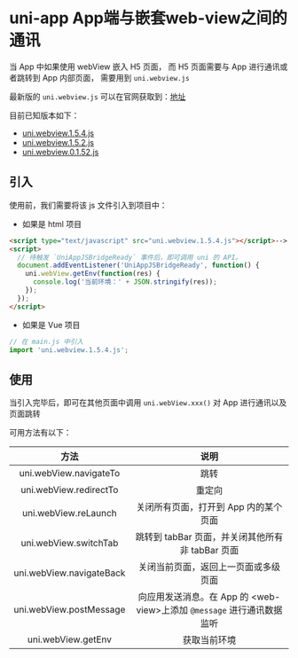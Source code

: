 # uni-app App端与嵌套web-view之间的通讯

当 App 中如果使用 webView 嵌入 H5 页面，
而 H5 页面需要与 App 进行通讯或者跳转到 App 内部页面，
需要用到 `uni.webview.js`

最新版的 `uni.webview.js` 可以在官网获取到：[地址](https://uniapp.dcloud.net.cn/component/web-view.html#web-view组件的浏览器内核说明)

目前已知版本如下：

- [uni.webview.1.5.4.js](https://gitee.com/dcloud/uni-app/raw/dev/dist/uni.webview.1.5.4.js)
- [uni.webview.1.5.2.js](https://js.cdn.aliyun.dcloud.net.cn/dev/uni-app/uni.webview.1.5.2.js)
- [uni.webview.0.1.52.js](https://js.cdn.aliyun.dcloud.net.cn/dev/uni-app/uni.webview.0.1.52.js)

## 引入

使用前，我们需要将该 js 文件引入到项目中：

- 如果是 html 项目

```html
<script type="text/javascript" src="uni.webview.1.5.4.js"></script>-->
<script>
  // 待触发 `UniAppJSBridgeReady` 事件后，即可调用 uni 的 API。
  document.addEventListener('UniAppJSBridgeReady', function() {
    uni.webView.getEnv(function(res) {
      console.log('当前环境：' + JSON.stringify(res));
    });
  });
</script>
```

- 如果是 Vue 项目

```js
// 在 main.js 中引入
import 'uni.webview.1.5.4.js';
```

## 使用

当引入完毕后，即可在其他页面中调用 `uni.webView.xxx()` 对 App 进行通讯以及页面跳转

可用方法有以下：

|            方法            |                          说明                          |
|:------------------------:|:----------------------------------------------------:|
|  uni.webView.navigateTo  |                         	跳转                          |
|  uni.webView.redirectTo  |                         	重定向                         |
|   uni.webView.reLaunch   |                	关闭所有页面，打开到 App 内的某个页面                |
|  uni.webView.switchTab   |          	跳转到 tabBar 页面，并关闭其他所有非 tabBar 页面           |
| uni.webView.navigateBack |                 	关闭当前页面，返回上一页面或多级页面                  |
| uni.webView.postMessage  | 	向应用发送消息。在 App 的 \<web-view\>上添加 `@message` 进行通讯数据监听 |
|    uni.webView.getEnv    |                       	获取当前环境                        |



